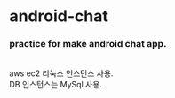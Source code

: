 # android-chat
### practice for make android chat app.
<br>
aws ec2 리눅스 인스턴스 사용.<br>
DB 인스턴스는 MySql 사용.
